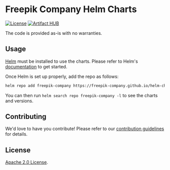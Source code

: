 # Freepik Company Helm Charts

[![License](https://img.shields.io/badge/License-MIT-blue.svg)](https://opensource.org/license/mit/)
[![Artifact HUB](https://img.shields.io/endpoint?url=https://artifacthub.io/badge/repository/freepik-company)](https://artifacthub.io/packages/search?repo=freepik-company)

The code is provided as-is with no warranties.

## Usage

[Helm](https://helm.sh) must be installed to use the charts.
Please refer to Helm's [documentation](https://helm.sh/docs/) to get started.

Once Helm is set up properly, add the repo as follows:

```bash
helm repo add freepik-company https://freepik-company.github.io/helm-charts/
```

You can then run `helm search repo freepik-company -l` to see the charts and versions.

## Contributing

<!-- Keep full URL links to repo files because this README syncs from main to gh-pages.  -->
We'd love to have you contribute! Please refer to our [contribution guidelines](https://github.com/freepik-company/helm-charts/blob/main/CONTRIBUTING.md) for details.

## License

<!-- Keep full URL links to repo files because this README syncs from main to gh-pages.  -->
[Apache 2.0 License](https://github.com/freepik-company/helm-charts/blob/main/LICENSE).

